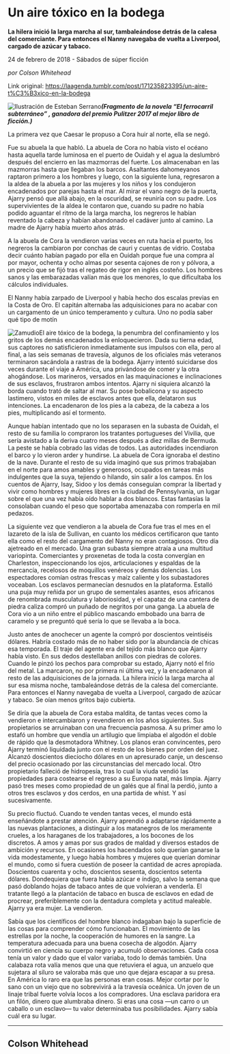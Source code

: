 # Un aire tóxico en la bodega

**La hilera inició la larga marcha al sur, tambaleándose detrás de la calesa del comerciante. Para entonces el Nanny navegaba de vuelta a Liverpool, cargado de azúcar y tabaco.**

24 de febrero de 2018 - Sábados de súper ficción

_por Colson Whitehead_

Link original: https://laagenda.tumblr.com/post/171235823395/un-aire-t%C3%B3xico-en-la-bodega

![Ilustración de Esteban Serrano](https://64.media.tumblr.com/10b7d70d173645855719b605447b109b/tumblr_inline_pk0cwlppLt1t6q87u_500.jpg)***(Fragmento de la novela “El ferrocarril subterráneo”
, ganadora del premio Pulitzer 2017 al mejor libro de ficción.)***  



La primera vez que Caesar le propuso a Cora huir al norte, ella se negó.

Fue su abuela la que habló. La abuela de Cora no había visto el océano hasta aquella tarde luminosa en el puerto de Ouidah y el agua la deslumbró después del encierro en las mazmorras del fuerte. Los almacenaban en las mazmorras hasta que llegaban los barcos. Asaltantes dahomeyanos raptaron primero a los hombres y luego, con la siguiente luna, regresaron a la aldea de la abuela a por las mujeres y los niños y los condujeron encadenados por parejas hasta el mar. Al mirar el vano negro de la puerta, Ajarry pensó que allá abajo, en la oscuridad, se reuniría con su padre. Los supervivientes de la aldea le contaron que, cuando su padre no había podido aguantar el ritmo de la larga marcha, los negreros le habían reventado la cabeza y habían abandonado el cadáver junto al camino. La madre de Ajarry había muerto años atrás.

A la abuela de Cora la vendieron varias veces en ruta hacia el puerto, los negreros la cambiaron por conchas de cauri y cuentas de vidrio. Costaba decir cuánto habían pagado por ella en Ouidah porque fue una compra al por mayor, ochenta y ocho almas por sesenta cajones de ron y pólvora, a un precio que se fijó tras el regateo de rigor en inglés costeño. Los hombres sanos y las embarazadas valían más que los menores, lo que dificultaba los cálculos individuales.

El Nanny había zarpado de Liverpool y había hecho dos escalas previas en la Costa de Oro. El capitán alternaba las adquisiciones para no acabar con un cargamento de un único temperamento y cultura. Uno no podía saber qué tipo de motín 

![Zamudio](https://64.media.tumblr.com/c49672a22b5cc4c957df060c53da2fb1/tumblr_inline_pk0cwmVrdc1t6q87u_250.jpg)El aire tóxico de la bodega, la penumbra del confinamiento y los gritos de los demás encadenados la enloquecieron. Dada su tierna edad, sus captores no satisficieron inmediatamente sus impulsos con ella, pero al final, a las seis semanas de travesía, algunos de los oficiales más veteranos terminaron sacándola a rastras de la bodega. Ajarry intentó suicidarse dos veces durante el viaje a América, una privándose de comer y la otra ahogándose. Los marineros, versados en las maquinaciones e inclinaciones de sus esclavos, frustraron ambos intentos. Ajarry ni siquiera alcanzó la borda cuando trató de saltar al mar. Su pose bobalicona y su aspecto lastimero, vistos en miles de esclavos antes que ella, delataron sus intenciones. La encadenaron de los pies a la cabeza, de la cabeza a los pies, multiplicando así el tormento.

Aunque habían intentado que no los separasen en la subasta de Ouidah, el resto de su familia lo compraron los tratantes portugueses del Vivilia, que sería avistado a la deriva cuatro meses después a diez millas de Bermuda. La peste se había cobrado las vidas de todos. Las autoridades incendiaron el barco y lo vieron arder y hundirse. La abuela de Cora ignoraba el destino de la nave. Durante el resto de su vida imaginó que sus primos trabajaban en el norte para amos amables y generosos, ocupados en tareas más indulgentes que la suya, tejiendo o hilando, sin salir a los campos. En los cuentos de Ajarry, Isay, Sidoo y los demás conseguían comprar la libertad y vivir como hombres y mujeres libres en la ciudad de Pennsylvania, un lugar sobre el que una vez había oído hablar a dos blancos. Estas fantasías la consolaban cuando el peso que soportaba amenazaba con romperla en mil pedazos.

La siguiente vez que vendieron a la abuela de Cora fue tras el mes en el lazareto de la isla de Sullivan, en cuanto los médicos certificaron que tanto ella como el resto del cargamento del Nanny no eran contagiosos. Otro día ajetreado en el mercado. Una gran subasta siempre atraía a una multitud variopinta. Comerciantes y proxenetas de toda la costa convergían en Charleston, inspeccionando los ojos, articulaciones y espaldas de la mercancía, recelosos de moquillos venéreos y demás dolencias. Los espectadores comían ostras frescas y maíz caliente y los subastadores voceaban. Los esclavos permanecían desnudos en la plataforma. Estalló una puja muy reñida por un grupo de sementales asantes, esos africanos de renombrada musculatura y laboriosidad, y el capataz de una cantera de piedra caliza compró un puñado de negritos por una ganga. La abuela de Cora vio a un niño entre el público mascando embobado una barra de caramelo y se preguntó qué sería lo que se llevaba a la boca.

Justo antes de anochecer un agente la compró por doscientos veintiséis dólares. Habría costado más de no haber sido por la abundancia de chicas esa temporada. El traje del agente era del tejido más blanco que Ajarry había visto. En sus dedos destellaban anillos con piedras de colores. Cuando le pinzó los pechos para comprobar su estado, Ajarry notó el frío del metal. La marcaron, no por primera ni última vez, y la encadenaron al resto de las adquisiciones de la jornada. La hilera inició la larga marcha al sur esa misma noche, tambaleándose detrás de la calesa del comerciante. Para entonces el Nanny navegaba de vuelta a Liverpool, cargado de azúcar y tabaco. Se oían menos gritos bajo cubierta.

Se diría que la abuela de Cora estaba maldita, de tantas veces como la vendieron e intercambiaron y revendieron en los años siguientes. Sus propietarios se arruinaban con una frecuencia pasmosa. A su primer amo lo estafó un hombre que vendía un artilugio que limpiaba el algodón el doble de rápido que la desmotadora Whitney. Los planos eran convincentes, pero Ajarry terminó liquidada junto con el resto de los bienes por orden del juez. Alcanzó doscientos dieciocho dólares en un apresurado canje, un descenso del precio ocasionado por las circunstancias del mercado local. Otro propietario falleció de hidropesía, tras lo cual la viuda vendió las propiedades para costearse el regreso a su Europa natal, más limpia. Ajarry pasó tres meses como propiedad de un galés que al final la perdió, junto a otros tres esclavos y dos cerdos, en una partida de whist. Y así sucesivamente.

Su precio fluctuó. Cuando te venden tantas veces, el mundo está enseñándote a prestar atención. Ajarry aprendió a adaptarse rápidamente a las nuevas plantaciones, a distinguir a los matanegros de los meramente crueles, a los haraganes de los trabajadores, a los bocones de los discretos. A amos y amas por sus grados de maldad y diversos estados de ambición y recursos. En ocasiones los hacendados solo querían ganarse la vida modestamente, y luego había hombres y mujeres que querían dominar el mundo, como si fuera cuestión de poseer la cantidad de acres apropiada. Doscientos cuarenta y ocho, doscientos sesenta, doscientos setenta dólares. Dondequiera que fuera había azúcar e índigo, salvo la semana que pasó doblando hojas de tabaco antes de que volvieran a venderla. El tratante llegó a la plantación de tabaco en busca de esclavos en edad de procrear, preferiblemente con la dentadura completa y actitud maleable. Ajarry ya era mujer. La vendieron.

Sabía que los científicos del hombre blanco indagaban bajo la superficie de las cosas para comprender cómo funcionaban. El movimiento de las estrellas por la noche, la cooperación de humores en la sangre. La temperatura adecuada para una buena cosecha de algodón. Ajarry convirtió en ciencia su cuerpo negro y acumuló observaciones. Cada cosa tenía un valor y dado que el valor variaba, todo lo demás también. Una calabaza rota valía menos que una que retuviera el agua, un anzuelo que sujetara al siluro se valoraba más que uno que dejara escapar a su presa. En América lo raro era que las personas eran cosas. Mejor cortar por lo sano con un viejo que no sobrevivirá a la travesía oceánica. Un joven de un linaje tribal fuerte volvía locos a los compradores. Una esclava paridora era un filón, dinero que alumbraba dinero. Si eras una cosa —un carro o un caballo o un esclavo— tu valor determinaba tus posibilidades. Ajarry sabía cuál era su lugar.



---

 Colson Whitehead
-----------------


